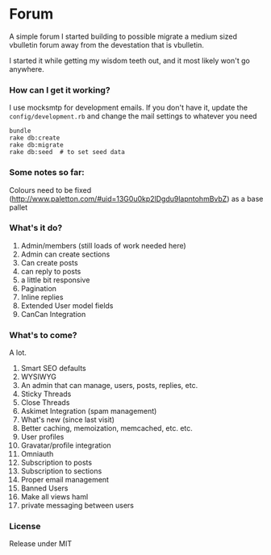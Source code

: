 Forum
=====

A simple forum I started building to possible migrate a medium sized vbulletin forum away from the devestation that is vbulletin.

I started it while getting my wisdom teeth out, and it most likely won't go anywhere.


### How can I get it working?

I use mocksmtp for development emails. If you don't have it, update the `config/development.rb` and change the mail settings to whatever you need

    bundle
    rake db:create
    rake db:migrate
    rake db:seed  # to set seed data

### Some notes so far:

Colours need to be fixed (http://www.paletton.com/#uid=13G0u0kp2lDgdu9lapntohmBvbZ) as a base pallet

### What's it do?

1. Admin/members (still loads of work needed here)
1. Admin can create sections
1. Can create posts
1. can reply to posts
1. a little bit responsive
1. Pagination
1. Inline replies
1. Extended User model fields
1. CanCan Integration

### What's to come?

A lot.

1. Smart SEO defaults
1. WYSIWYG
1. An admin that can manage, users, posts, replies, etc.
1. Sticky Threads
1. Close Threads
1. Askimet Integration (spam management)
1. What's new (since last visit)
1. Better caching, memoization, memcached, etc. etc.
1. User profiles
1. Gravatar/profile integration
1. Omniauth
1. Subscription to posts
1. Subscription to sections
1. Proper email management
1. Banned Users
1. Make all views haml
1. private messaging between users

### License

Release under MIT
